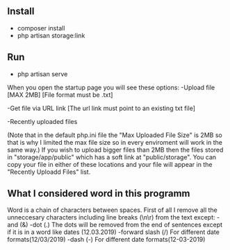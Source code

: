## Install
- composer install
- php artisan storage:link

## Run
- php artisan serve

When you open the startup page you will see these options:
-Upload file
[MAX 2MB]
[File format must be .txt]

-Get file via URL link
[The url link must point to an existing txt file]

-Recently uploaded files

(Note that in the default php.ini file the "Max Uploaded File Size" is 2MB so that is why I limited the max file size so in every enviroment will work in the same way.)
If you wish to upload bigger files than 2MB then the files stored in "storage/app/public" which has a soft link at "public/storage". You can copy your file in either of these locations and your file will appear in the "Recently Uploadd Files" list.

## What I considered word in this programm
Word is a chain of characters between spaces.
First of all I remove all the unneccesary characters including line breaks (\n\r) from the text except:
-and (&)
-dot (.) The dots will be removed from the end of sentences except if it is in a word like dates (12.03.2019)
-forward slash (/) For different date formats(12/03/2019)
-dash (-) For different date formats(12-03-2019)